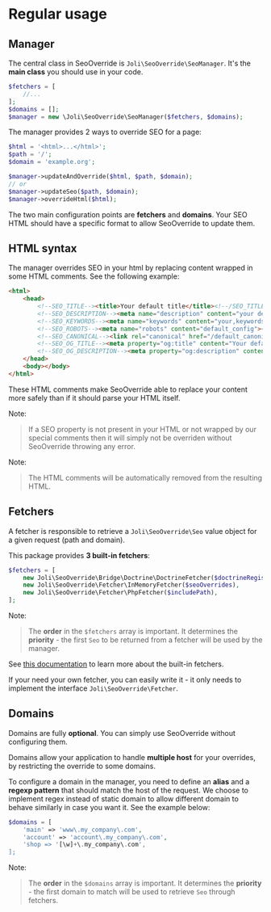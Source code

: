 # Regular usage

## Manager

The central class in SeoOverride is `Joli\SeoOverride\SeoManager`. It's the
**main class** you should use in your code.

```php
$fetchers = [
    //...
];
$domains = [];
$manager = new \Joli\SeoOverride\SeoManager($fetchers, $domains);
```

The manager provides 2 ways to override SEO for a page:

```php
$html = '<html>...</html>';
$path = '/';
$domain = 'example.org';

$manager->updateAndOverride($html, $path, $domain);
// or
$manager->updateSeo($path, $domain);
$manager->overrideHtml($html);
```

The two main configuration points are **fetchers** and **domains**.
Your SEO HTML should have a specific format to allow SeoOverride to update
them.

## HTML syntax

The manager overrides SEO in your html by replacing content wrapped in some
HTML comments. See the following example:

```html
<html>
    <head>
        <!--SEO_TITLE--><title>Your default title</title><!--/SEO_TITLE-->
        <!--SEO_DESCRIPTION--><meta name="description" content="your default description"><!--/SEO_DESCRIPTION-->
        <!--SEO_KEYWORDS--><meta name="keywords" content="your,keywords"><!--/SEO_KEYWORDS-->
        <!--SEO_ROBOTS--><meta name="robots" content="default_config"><!--/SEO_ROBOTS-->
        <!--SEO_CANONICAL--><link rel="canonical" href="/default_canonical_url"><!--/SEO_CANONICAL-->
        <!--SEO_OG_TITLE--><meta property="og:title" content="Your default og:title"><!--/SEO_OG_TITLE-->
        <!--SEO_OG_DESCRIPTION--><meta property="og:description" content="Your default og:description"><!--/SEO_OG_DESCRIPTION-->
    </head>
    <body></body>
</html>
```

These HTML comments make SeoOverride able to replace your content more safely
than if it should parse your HTML itself.

Note:
> If a SEO property is not present in your HTML or not wrapped by our special
> comments then it will simply not be overriden without SeoOverride throwing
> any error.

Note:
> The HTML comments will be automatically removed from the resulting HTML.

## Fetchers

A fetcher is responsible to retrieve a `Joli\SeoOverride\Seo` value object for
a given request (path and domain).

This package provides **3 built-in fetchers**:

```php
$fetchers = [
    new Joli\SeoOverride\Bridge\Doctrine\DoctrineFetcher($doctrineRegistry),
    new Joli\SeoOverride\Fetcher\InMemoryFetcher($seoOverrides),
    new Joli\SeoOverride\Fetcher\PhpFetcher($includePath),
];
```

Note:
> The **order** in the `$fetchers` array is important. It determines the
> **priority** - the first `Seo` to be returned from a fetcher will be used by
> the manager.

See [this documentation](available-fetchers.md) to learn more about the built-in
fetchers.

If your need your own fetcher, you can easily write it - it only needs to
implement the interface `Joli\SeoOverride\Fetcher`.

## Domains

Domains are fully **optional**. You can simply use SeoOverride without
configuring them.

Domains allow your application to handle **multiple host** for your overrides,
by restricting the override to some domains.

To configure a domain in the manager, you need to define an **alias** and a
**regexp pattern** that should match the host of the request. We choose to
implement regex instead of static domain to allow different domain to behave
similarly in case you want it. See the example below:
 
```php
$domains = [
    'main' => 'www\.my_company\.com',
    'account' => 'account\.my_company\.com',
    'shop => '[\w]+\.my_company\.com',
];
 ```

Note:
> The **order** in the `$domains` array is important. It determines the
> **priority** - the first domain to match will be used to retrieve `Seo`
> through fetchers.
